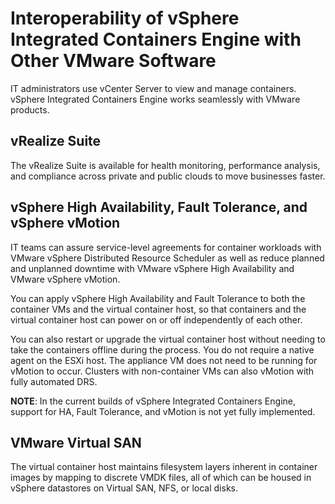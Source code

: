 # Interoperability of vSphere Integrated Containers Engine with Other VMware Software
IT administrators use vCenter Server to view and manage containers. vSphere Integrated Containers Engine works seamlessly with VMware products. 

## vRealize Suite 
The vRealize Suite is available for health monitoring, performance analysis, and compliance across private and public clouds to move businesses faster.

## vSphere High Availability, Fault Tolerance, and vSphere vMotion 
IT teams can assure service-level agreements for container workloads with VMware vSphere Distributed Resource Scheduler as well as reduce planned and unplanned downtime with VMware vSphere High Availability and VMware vSphere vMotion.

You can apply vSphere High Availability and Fault Tolerance to both the container VMs and the virtual container host, so that containers and the virtual container host can power on or off independently of each other. 

You can also restart or upgrade the virtual container host without needing to take the containers offline during the process. You do not require a native agent on the ESXi host. The appliance VM does not need to be running for vMotion to occur. Clusters with non-container VMs can also vMotion with fully automated DRS.

**NOTE**: In the current builds of vSphere Integrated Containers Engine, support for HA, Fault Tolerance, and vMotion is not yet fully implemented. 

## VMware Virtual SAN
The virtual container host maintains filesystem layers inherent in container images by mapping to discrete VMDK files, all of which can be housed in vSphere datastores on Virtual SAN, NFS, or local disks.

<!--
## vSphere Instant Clone
vSphere Integrated Containers Engine allows you to create and run multiple containers rapidly with minimal overhead using vSphere 6 Instant Clone technology, which provisions child VMs forked directly from a parent VM template running a Linux kernel. vSphere Integrated Containers Engine creates the kernel and a few supporting resources to run containers using Photon OS technology.
-->